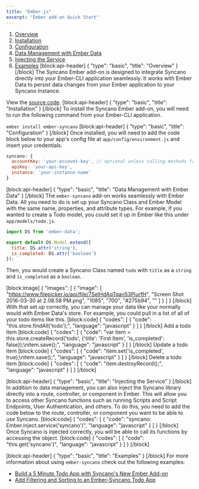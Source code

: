```yaml
---
title: "Ember.js"
excerpt: "Ember add-on Quick Start"
---
```

1. [Overview](#overview)
2. [Installation](#installation)
3. [Configuration](#configuration)
4. [Data Management with Ember Data](#data-management-with-ember-data)
5. [Injecting the Service](#injecting-the-service)
6. [Examples](#examples)
[block:api-header]
{
  "type": "basic",
  "title": "Overview"
}
[/block]
The Syncano Ember add-on is designed to integrate Syncano directly into your Ember-CLI application seamlessly. It works with Ember Data to persist data changes from your Ember application to your Syncano Instance.

View the [source code](https://github.com/Syncano/ember-syncano).
[block:api-header]
{
  "type": "basic",
  "title": "Installation"
}
[/block]
To install the Syncano Ember add-on, you will need to run the following command from your Ember-CLI application.

`ember install ember-syncano`
[block:api-header]
{
  "type": "basic",
  "title": "Configuration"
}
[/block]
Once installed, you will need to add the code block below to your app's config file at `app/config/environment.js` and insert your credentials.

```javascript
syncano: {
  accountKey: 'your-account-key', // optional unless calling methods from the account scope
  apiKey: 'your-api-key',
  instance: 'your-instance-name'
}
```


[block:api-header]
{
  "type": "basic",
  "title": "Data Management with Ember Data"
}
[/block]
The `ember-syncano` add-on works seamlessly with Ember Data. All you need to do is set up your Syncano Class and Ember Model with the same name, properties, and attribute types. For example, if you wanted to create a Todo model, you could set it up in Ember like this under `app/models/todo.js`.

```javascript
import DS from 'ember-data';

export default DS.Model.extend({
  title: DS.attr('string'),
  is_completed: DS.attr('boolean')
});
```

Then, you would create a Syncano Class named `todo` with `title` as a `string` and `is_completed` as a `boolean`.


[block:image]
{
  "images": [
    {
      "image": [
        "https://www.filepicker.io/api/file/7SelHdAqTqan53PiurfH",
        "Screen Shot 2016-03-30 at 2.08.58 PM.png",
        "1085",
        "700",
        "#275b94",
        ""
      ]
    }
  ]
}
[/block]
With that set up correctly, you can manage your data like your normally would with Ember Data's store. For example, you could pull in a list of all of your todo items like this.
[block:code]
{
  "codes": [
    {
      "code": "this.store.findAll('todo');",
      "language": "javascript"
    }
  ]
}
[/block]
Add a todo item
[block:code]
{
  "codes": [
    {
      "code": "var item = this.store.createRecord('todo', {'title': 'First Item', 'is_completed': false});\nitem.save();",
      "language": "javascript"
    }
  ]
}
[/block]
Update a todo item
[block:code]
{
  "codes": [
    {
      "code": "item.set('is_completed', true);\nitem.save();",
      "language": "javascript"
    }
  ]
}
[/block]
Delete a todo item
[block:code]
{
  "codes": [
    {
      "code": "item.destroyRecord();",
      "language": "javascript"
    }
  ]
}
[/block]

[block:api-header]
{
  "type": "basic",
  "title": "Injecting the Service"
}
[/block]
In addition to data management, you can also inject the Syncano library directly into a route, controller, or component in Ember. This will allow you to access other Syncano functions such as running Scripts and Script Endpoints, User Authentication, and others. To do this, you need to add the code below to the route, controller, or component you want to be able to use Syncano.
[block:code]
{
  "codes": [
    {
      "code": "syncano: Ember.inject.service('syncano')",
      "language": "javascript"
    }
  ]
}
[/block]
Once Syncano is injected correctly, you will be able to call its functions by accessing the object.
[block:code]
{
  "codes": [
    {
      "code": "this.get('syncano')",
      "language": "javascript"
    }
  ]
}
[/block]

[block:api-header]
{
  "type": "basic",
  "title": "Examples"
}
[/block]
For more information about using `ember-syncano` check out the following examples:
* [Build a 5 Minute Todo App with Syncano's New Ember Add-on](https://www.syncano.io/blog/ember-syncano-addon/)
* [Add Filtering and Sorting to an Ember-Syncano Todo App](https://www.syncano.io/blog/queries-with-ember-syncano/)